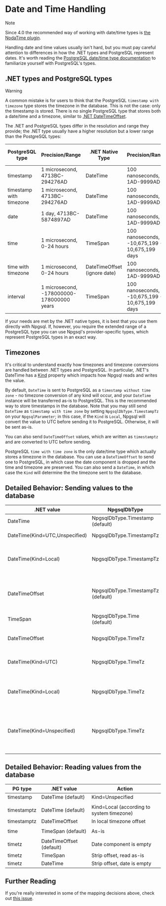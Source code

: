 # Date and Time Handling

> [!Note]
> Since 4.0 the recommended way of working with date/time types is [the NodaTime plugin](nodatime.md).

Handling date and time values usually isn't hard, but you must pay careful attention to differences in how the .NET types and PostgreSQL represent dates.
It's worth reading the [PostgreSQL date/time type documentation](http://www.postgresql.org/docs/current/static/datatype-datetime.html) to familiarize
yourself with PostgreSQL's types.

## .NET types and PostgreSQL types

> [!Warning]
> A common mistake is for users to think that the PostgreSQL `timestamp with timezone` type stores the timezone in the database. This is not the case: only the timestamp is stored. There is no single PostgreSQL type that stores both a date/time and a timezone, similar to [.NET DateTimeOffset](https://msdn.microsoft.com/en-us/library/system.datetimeoffset(v=vs.110).aspx).

The .NET and PostgreSQL types differ in the resolution and range they provide; the .NET type usually have a higher resolution but a lower range than the PostgreSQL types:

PostgreSQL type         | Precision/Range                           | .NET Native Type             | Precision/Range                                | Npgsql .NET Provider-Specific Type
------------------------|-------------------------------------------|------------------------------|------------------------------------------------|-----------------------------------
timestamp               | 1 microsecond, 4713BC-294276AD            | DateTime                     | 100 nanoseconds, 1AD-9999AD                    | NpgsqlDateTime
timestamp with timezone | 1 microsecond, 4713BC-294276AD            | DateTime                     | 100 nanoseconds, 1AD-9999AD                    | NpgsqlDateTime
date                    | 1 day, 4713BC-5874897AD                   | DateTime                     | 100 nanoseconds, 1AD-9999AD                    | NpgsqlDate
time                    | 1 microsecond, 0-24 hours                 | TimeSpan                     | 100 nanoseconds, -10,675,199 - 10,675,199 days | N/A
time with timezone      | 1 microsecond, 0-24 hours                 | DateTimeOffset (ignore date) | 100 nanoseconds, 1AD-9999AD                    | N/A
interval                | 1 microsecond, -178000000-178000000 years | TimeSpan                     | 100 nanoseconds, -10,675,199 - 10,675,199 days | NpgsqlTimeSpan

If your needs are met by the .NET native types, it is best that you use them directly with Npgsql.
If, however, you require the extended range of a PostgreSQL type you can use Npgsql's provider-specific types, which represent PostgreSQL types in an exact way.

## Timezones

It's critical to understand exactly how timezones and timezone conversions are handled between .NET types and PostgreSQL.
In particular, .NET's DateTime has a [Kind](https://msdn.microsoft.com/en-us/library/system.datetime.kind(v=vs.110).aspx) property which impacts how
Npgsql reads and writes the value.

By default, `DateTime` is sent to PostgreSQL as a `timestamp without time zone` - no timezone conversion of any kind will occur, and your `DateTime` instance will be transferred as-is to PostgreSQL. This is the recommended way to store timestamps in the database. Note that you may still send `DateTime` as `timestamp with time zone` by setting `NpgsqlDbType.TimestampTz` on your `NpgsqlParameter`; in this case, if the `Kind` is `Local`, Npgsql will convert the value to UTC before sending it to PostgreSQL. Otherwise, it will be sent as-is.

You can also send `DateTimeOffset` values, which are written as `timestamptz` and are converted to UTC before sending.

PostgreSQL `time with time zone` is the only date/time type which actually stores a timezone in the database. You can use a `DateTimeOffset` to send one to PostgreSQL, in which case the date component is dropped and the time and timezone are preserved. You can also send a `DateTime`, in which case the `Kind` will determine the the timezone sent to the database.

## Detailed Behavior: Sending values to the database

.NET value                     | NpgsqlDbType                       | Action
-------------------------------|------------------------------------|--------------------------------------------------
DateTime                       | NpgsqlDbType.Timestamp (default)   | Send as-is
DateTime(Kind=UTC,Unspecified) | NpgsqlDbType.TimestampTz           | Send as-is
DateTime(Kind=Local)           | NpgsqlDbType.TimestampTz           | Convert to UTC locally before sending
                               |                                    |
DateTimeOffset                 | NpgsqlDbType.TimestampTz (default) | Convert to UTC locally before sending
                               |                                    |
TimeSpan                       | NpgsqlDbType.Time (default)        | Send as-is
                               |                                    |
DateTimeOffset                 | NpgsqlDbType.TimeTz                | Send time and timezone
DateTime(Kind=UTC)             | NpgsqlDbType.TimeTz                | Send time and UTC timezone
DateTime(Kind=Local)           | NpgsqlDbType.TimeTz                | Send time and local system timezone
DateTime(Kind=Unspecified)     | NpgsqlDbType.TimeTz                | Assume local, send time and local system timezone

## Detailed Behavior: Reading values from the database

PG type     | .NET value               | Action
------------|--------------------------|--------------------------------------------------
timestamp   | DateTime (default)       | Kind=Unspecified
            |                          |
timestamptz | DateTime (default)       | Kind=Local (according to system timezone)
timestamptz | DateTimeOffset           | In local timezone offset
            |                          |
time        | TimeSpan (default)       | As-is
            |                          |
timetz      | DateTimeOffset (default) | Date component is empty
timetz      | TimeSpan                 | Strip offset, read as-is
timetz      | DateTime                 | Strip offset, date is empty

## Further Reading

If you're really interested in some of the mapping decisions above, check out [this issue](https://github.com/npgsql/npgsql/issues/347).

